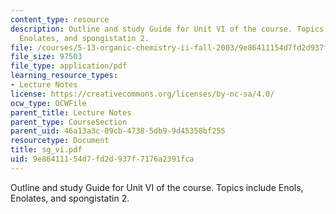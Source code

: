 ```yaml
---
content_type: resource
description: Outline and study Guide for Unit VI of the course. Topics include Enols,
  Enolates, and spongistatin 2.
file: /courses/5-13-organic-chemistry-ii-fall-2003/9e86411154d7fd2d937f7176a2391fca_sg_vi.pdf
file_size: 97503
file_type: application/pdf
learning_resource_types:
- Lecture Notes
license: https://creativecommons.org/licenses/by-nc-sa/4.0/
ocw_type: OCWFile
parent_title: Lecture Notes
parent_type: CourseSection
parent_uid: 46a13a3c-09cb-4738-5db9-9d45358bf255
resourcetype: Document
title: sg_vi.pdf
uid: 9e864111-54d7-fd2d-937f-7176a2391fca
---
```

Outline and study Guide for Unit VI of the course. Topics include Enols, Enolates, and spongistatin 2.